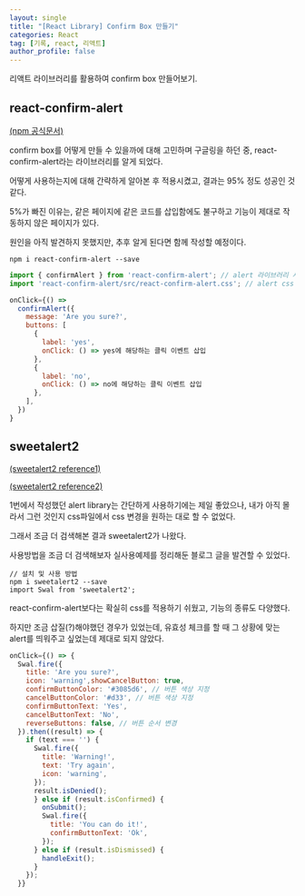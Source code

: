 ```yaml
---
layout: single
title: "[React Library] Confirm Box 만들기"
categories: React
tag: [기록, react, 리액트]
author_profile: false
---
```


리액트 라이브러리를 활용하여 confirm box 만들어보기.

## react-confirm-alert

[(npm 공식문서)](https://www.npmjs.com/package/react-confirm-alert)

confirm box를 어떻게 만들 수 있을까에 대해 고민하며 구글링을 하던 중, react-confirm-alert라는 라이브러리를 알게 되었다.

어떻게 사용하는지에 대해 간략하게 알아본 후 적용시켰고, 결과는 95% 정도 성공인 것 같다.

5%가 빠진 이유는, 같은 페이지에 같은 코드를 삽입함에도 불구하고 기능이 제대로 작동하지 않은 페이지가 있다.

원인을 아직 발견하지 못했지만, 추후 알게 된다면 함께 작성할 예정이다.

```
npm i react-confirm-alert --save
```

```javascript
import { confirmAlert } from 'react-confirm-alert'; // alert 라이브러리 사용을 위한 import
import 'react-confirm-alert/src/react-confirm-alert.css'; // alert css 사용을 위한 import

onClick={() =>
  confirmAlert({
    message: 'Are you sure?',
    buttons: [
      {
        label: 'yes',
        onClick: () => yes에 해당하는 클릭 이벤트 삽입
      },
      {
        label: 'no',
        onClick: () => no에 해당하는 클릭 이벤트 삽입
      },
    ],
  })
}
```

## sweetalert2

[(sweetalert2 reference1)](https://sweetalert2.github.io/#usage)

[(sweetalert2 reference2)](https://inpa.tistory.com/entry/SweetAlert2-%F0%9F%93%9A-%EC%84%A4%EC%B9%98-%EC%82%AC%EC%9A%A9#SweetAlert2_%EC%82%AC%EC%9A%A9%EB%B2%95)

1번에서 작성했던 alert library는 간단하게 사용하기에는 제일 좋았으나, 내가 아직 몰라서 그런 것인지 css파일에서 css 변경을 원하는 대로 할 수 없었다.

그래서 조금 더 검색해본 결과 sweetalert2가 나왔다.

사용방법을 조금 더 검색해보자 실사용예제를 정리해둔 블로그 글을 발견할 수 있었다.

```
// 설치 및 사용 방법
npm i sweetalert2 --save
import Swal from 'sweetalert2';
```

react-confirm-alert보다는 확실히 css를 적용하기 쉬웠고, 기능의 종류도 다양했다.

하지만 조금 삽질(?)해야했던 경우가 있었는데, 유효성 체크를 할 때 그 상황에 맞는 alert를 띄워주고 싶었는데 제대로 되지 않았다.

```javascript
onClick={() => {
  Swal.fire({
    title: 'Are you sure?',
    icon: 'warning',showCancelButton: true,
    confirmButtonColor: '#3085d6', // 버튼 색상 지정
    cancelButtonColor: '#d33', // 버튼 색상 지정
    confirmButtonText: 'Yes',
    cancelButtonText: 'No',
    reverseButtons: false, // 버튼 순서 변경
  }).then((result) => {
    if (text === '') {
      Swal.fire({
        title: 'Warning!',
        text: 'Try again',
        icon: 'warning',
      });
      result.isDenied();
      } else if (result.isConfirmed) {
        onSubmit();
        Swal.fire({
          title: 'You can do it!',
          confirmButtonText: 'Ok',
        });
      } else if (result.isDismissed) {
        handleExit();
      }
    });
  }}
```
